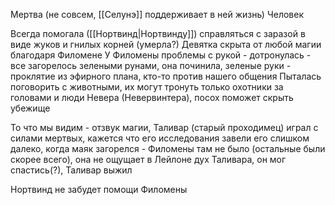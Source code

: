 Мертва (не совсем, [[Селунэ]] поддерживает в ней жизнь)
Человек

Всегда помогала ([[Нортвинд|Нортвинду]]) справляться с заразой в виде жуков и гнилых корней (умерла?)
Девятка скрыта от любой магии благодаря Филомене
У Филомены проблемы с рукой - дотронулась - все загорелось зелеными рунами, она починила, зеленые руки - проклятие из эфирного плана, кто-то против нашего общения
Пыталась поговорить с животными, их могут тронуть только охотники за головами и люди Невера (Невервинтера), посох поможет скрыть убежище

То что мы видим - отзвук магии, Таливар (старый проходимец) играл с силами мертвых, кажется что его исследования завели его слишком далеко, когда маяк загорелся - Филомены там не было (остальные были скорее всего), она не ощущает в Лейлоне дух Таливара, он мог спастись(?), Таливар выжил

Нортвинд не забудет помощи Филомены
